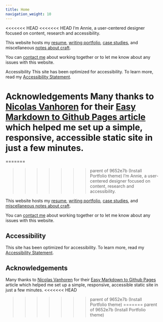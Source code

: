 ```yaml
---
title: Home
navigation_weight: 10
---
```


<<<<<<< HEAD
<<<<<<< HEAD
I’m Annie, a user-centered designer focused on content, research and accessibility.

This website hosts my [resume](resume.md), [writing portfolio](/work), [case studies](/case-studies), and miscellaneous [notes about craft](/craft-notes).

You can [contact me](contact.md) about working together or to let me know about any issues with this website.

Accessibility
This site has been optimized for accessibility. To learn more, read my [Accessibility Statement](https://streats.github.io/accessibility-statement.html).

Acknowledgements
Many thanks to [Nicolas Vanhoren](https://github.com/nicolas-van) for their [Easy Markdown to Github Pages article](https://nicolas-van.github.io/easy-markdown-to-github-pages/) which helped me set up a simple, responsive, accessible static site in just a few minutes.
=======
=======
>>>>>>> parent of 9652e7b (Install Portfolio theme)
I’m Annie, a user-centered designer focused on content, research and accessibility. 

This website hosts my [resume](resume.md), [writing portfolio](/work/index.md), [case studies](/case-studies/index.md), and [miscellaneous notes about craft](/craft-notes/index.md). 

You can [contact me](/contact.md) about working together or to let me know about any issues with this website. 

## Accessibility
This site has been optimized for accessibility. To learn more, read my [Accessibility Statement](accessibility-statement.md).

## Acknowledgements
Many thanks to [Nicolas Vanhoren](https://github.com/nicolas-van) for their [Easy Markdown to Github Pages](https://nicolas-van.github.io/easy-markdown-to-github-pages/) article which helped me set up a simple, responsive, accessible static site in just a few minutes. 
<<<<<<< HEAD
>>>>>>> parent of 9652e7b (Install Portfolio theme)
=======
>>>>>>> parent of 9652e7b (Install Portfolio theme)
